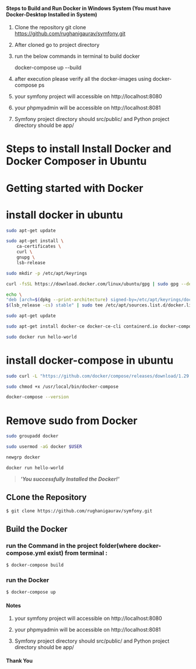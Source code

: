 #### Steps to Build and Run Docker in Windows System (You must have Docker-Desktop Installed in System)

1.  Clone the repository
    git clone https://github.com/rughanigaurav/symfony.git

2.  After cloned go to project directory

3.  run the below commands in terminal to build docker

    docker-compose up --build

4.  after execution please verify all the docker-images using docker-compose ps

5.  your symfony project will accessible on http://localhost:8080

6.  your phpmyadmin will be accessible on http://localhost:8081

7.  Symfony project directory should src/public/ and Python project directory should be app/

# Steps to install Install Docker and Docker Composer in Ubuntu

# Getting started with Docker

# install docker in ubuntu

```bash
sudo apt-get update

sudo apt-get install \
    ca-certificates \
    curl \
    gnupg \
    lsb-release

sudo mkdir -p /etc/apt/keyrings

curl -fsSL https://download.docker.com/linux/ubuntu/gpg | sudo gpg --dearmor -o /etc/apt/keyrings/docker.gpg

echo \
"deb [arch=$(dpkg --print-architecture) signed-by=/etc/apt/keyrings/docker.gpg] https://download.docker.com/linux/ubuntu \
$(lsb_release -cs) stable" | sudo tee /etc/apt/sources.list.d/docker.list > /dev/null

sudo apt-get update

sudo apt-get install docker-ce docker-ce-cli containerd.io docker-compose-plugin

sudo docker run hello-world
```

# install docker-compose in ubuntu

```bash
sudo curl -L "https://github.com/docker/compose/releases/download/1.29.2/docker-compose-$(uname -s)-$(uname -m)" -o /usr/local/bin/docker-compose

sudo chmod +x /usr/local/bin/docker-compose

docker-compose --version
```

# Remove sudo from Docker

```bash
sudo groupadd docker

sudo usermod -aG docker $USER

newgrp docker

docker run hello-world
```

> **_'You successfully Installed the Docker!'_**

## CLone the Repository

```bash
$ git clone https://github.com/rughanigaurav/symfony.git
```

## Build the Docker

### run the Command in the project folder(where docker-compose.yml exist) from terminal :

```bash
$ docker-compose build
```

### run the Docker

```bash
$ docker-compose up
```

#### Notes

1.  your symfony project will accessible on http://localhost:8080

2.  your phpmyadmin will be accessible on http://localhost:8081

3.  Symfony project directory should src/public/ and Python project directory should be app/

#### Thank You
